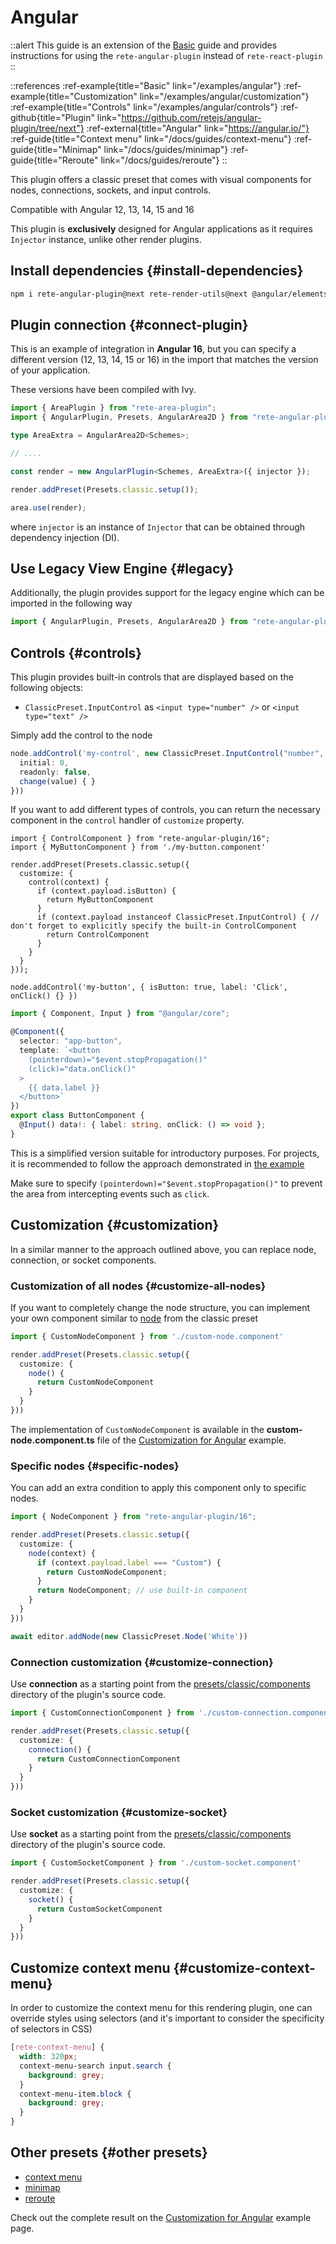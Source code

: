 # Angular

::alert
This guide is an extension of the [Basic](/docs/guides/basic) guide and provides instructions for using the `rete-angular-plugin` instead of `rete-react-plugin`
::

::references
:ref-example{title="Basic" link="/examples/angular"}
:ref-example{title="Customization" link="/examples/angular/customization"}
:ref-example{title="Controls" link="/examples/angular/controls"}
:ref-github{title="Plugin" link="https://github.com/retejs/angular-plugin/tree/next"}
:ref-external{title="Angular" link="https://angular.io/"}
:ref-guide{title="Context menu" link="/docs/guides/context-menu"}
:ref-guide{title="Minimap" link="/docs/guides/minimap"}
:ref-guide{title="Reroute" link="/docs/guides/reroute"}
::

This plugin offers a classic preset that comes with visual components for nodes, connections, sockets, and input controls.

Compatible with Angular 12, 13, 14, 15 and 16

This plugin is **exclusively** designed for Angular applications as it requires `Injector` instance, unlike other render plugins.

## Install dependencies {#install-dependencies}

```bash
npm i rete-angular-plugin@next rete-render-utils@next @angular/elements@16
```

## Plugin connection {#connect-plugin}

This is an example of integration in **Angular 16**, but you can specify a different version (12, 13, 14, 15 or 16) in the import that matches the version of your application.

These versions have been compiled with Ivy.

```ts
import { AreaPlugin } from "rete-area-plugin";
import { AngularPlugin, Presets, AngularArea2D } from "rete-angular-plugin/16";

type AreaExtra = AngularArea2D<Schemes>;

// ....

const render = new AngularPlugin<Schemes, AreaExtra>({ injector });

render.addPreset(Presets.classic.setup());

area.use(render);
```

where `injector` is an instance of `Injector` that can be obtained through dependency injection (DI).

## Use Legacy View Engine {#legacy}

Additionally, the plugin provides support for the legacy engine which can be imported in the following way

```ts
import { AngularPlugin, Presets, AngularArea2D } from "rete-angular-plugin";
```

## Controls {#controls}

This plugin provides built-in controls that are displayed based on the following objects:

- `ClassicPreset.InputControl` as `<input type="number" />` or `<input type="text" />`

Simply add the control to the node

```ts
node.addControl('my-control', new ClassicPreset.InputControl("number", {
  initial: 0,
  readonly: false,
  change(value) { }
}))
```

If you want to add different types of controls, you can return the necessary component in the `control` handler of `customize` property.

```tsx
import { ControlComponent } from "rete-angular-plugin/16";
import { MyButtonComponent } from './my-button.component'

render.addPreset(Presets.classic.setup({
  customize: {
    control(context) {
      if (context.payload.isButton) {
        return MyButtonComponent
      }
      if (context.payload instanceof ClassicPreset.InputControl) { // don't forget to explicitly specify the built-in ControlComponent
        return ControlComponent
      }
    }
  }
}));

node.addControl('my-button', { isButton: true, label: 'Click', onClick() {} })
```

```ts
import { Component, Input } from "@angular/core";

@Component({
  selector: "app-button",
  template: `<button
    (pointerdown)="$event.stopPropagation()"
    (click)="data.onClick()"
  >
    {{ data.label }}
  </button>`
})
export class ButtonComponent {
  @Input() data!: { label: string, onClick: () => void };
}

```

This is a simplified version suitable for introductory purposes. For projects, it is recommended to follow the approach demonstrated in [the example](/examples/angular/controls)

Make sure to specify `(pointerdown)="$event.stopPropagation()"` to prevent the area from intercepting events such as `click`.

## Customization {#customization}

In a similar manner to the approach outlined above, you can replace node, connection, or socket components.

### Customization of all nodes {#customize-all-nodes}

If you want to completely change the node structure, you can implement your own component similar to [node](https://github.com/retejs/angular-plugin/blob/next/src/presets/classic/components/node) from the classic preset

```ts
import { CustomNodeComponent } from './custom-node.component'

render.addPreset(Presets.classic.setup({
  customize: {
    node() {
      return CustomNodeComponent
    }
  }
}))
```

The implementation of `CustomNodeComponent` is available in the **custom-node.component.ts** file of the [Customization for Angular](/examples/angular/customization) example.

### Specific nodes {#specific-nodes}

You can add an extra condition to apply this component only to specific nodes.

```ts
import { NodeComponent } from "rete-angular-plugin/16";

render.addPreset(Presets.classic.setup({
  customize: {
    node(context) {
      if (context.payload.label === "Custom") {
        return CustomNodeComponent;
      }
      return NodeComponent; // use built-in component
    }
  }
}))

await editor.addNode(new ClassicPreset.Node('White'))
```

### Connection customization {#customize-connection}

Use **connection** as a starting point from the [presets/classic/components](https://github.com/retejs/angular-plugin/blob/next/src/presets/classic/components) directory of the plugin's source code.

```ts
import { CustomConnectionComponent } from './custom-connection.component'

render.addPreset(Presets.classic.setup({
  customize: {
    connection() {
      return CustomConnectionComponent
    }
  }
}))
```

### Socket customization {#customize-socket}

Use **socket** as a starting point from the [presets/classic/components](https://github.com/retejs/angular-plugin/blob/next/src/presets/classic/components) directory of the plugin's source code.

```ts
import { CustomSocketComponent } from './custom-socket.component'

render.addPreset(Presets.classic.setup({
  customize: {
    socket() {
      return CustomSocketComponent
    }
  }
}))
```

## Customize context menu {#customize-context-menu}

In order to customize the context menu for this rendering plugin, one can override styles using selectors (and it's important to consider the specificity of selectors in CSS)

```scss
[rete-context-menu] {
  width: 320px;
  context-menu-search input.search {
    background: grey;
  }
  context-menu-item.block {
    background: grey;
  }
}
```

## Other presets {#other presets}

- [context menu](/docs/guides/context-menu)
- [minimap](/docs/guides/minimap)
- [reroute](/docs/guides/reroute)

Check out the complete result on the [Customization for Angular](/examples/angular/customization) example page.
